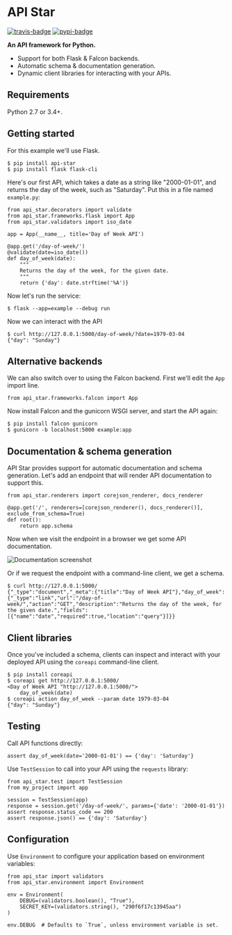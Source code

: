 # API Star

[![travis-badge]][travis]
[![pypi-badge]][pypi]

**An API framework for Python.**

* Support for both Flask & Falcon backends.
* Automatic schema & documentation generation.
* Dynamic client libraries for interacting with your APIs.

## Requirements

Python 2.7 or 3.4+.

## Getting started

For this example we'll use Flask.

    $ pip install api-star
    $ pip install flask flask-cli

Here's our first API, which takes a date as a string like "2000-01-01", and returns the day of the week, such as "Saturday". Put this in a file named `example.py`:

    from api_star.decorators import validate
    from api_star.frameworks.flask import App
    from api_star.validators import iso_date

    app = App(__name__, title='Day of Week API')

    @app.get('/day-of-week/')
    @validate(date=iso_date())
    def day_of_week(date):
        """
        Returns the day of the week, for the given date.
        """
        return {'day': date.strftime('%A')}

Now let's run the service:

    $ flask --app=example --debug run

Now we can interact with the API

    $ curl http://127.0.0.1:5000/day-of-week/?date=1979-03-04
    {"day": "Sunday"}

## Alternative backends

We can also switch over to using the Falcon backend.
First we'll edit the `App` import line.

    from api_star.frameworks.falcon import App

Now install Falcon and the gunicorn WSGI server, and start the API again:

    $ pip install falcon gunicorn
    $ gunicorn -b localhost:5000 example:app

## Documentation & schema generation

API Star provides support for automatic documentation and schema generation.
Let's add an endpoint that will render API documentation to support this.

    from api_star.renderers import corejson_renderer, docs_renderer

    @app.get('/', renderers=[corejson_renderer(), docs_renderer()], exclude_from_schema=True)
    def root():
        return app.schema

Now when we visit the endpoint in a browser we get some API documentation.

![Documentation screenshot](https://raw.githubusercontent.com/tomchristie/api-star/master/docs/screenshot.png)

Or if we request the endpoint with a command-line client, we get a schema.

    $ curl http://127.0.0.1:5000/
    {"_type":"document","_meta":{"title":"Day of Week API"},"day_of_week":{"_type":"link","url":"/day-of-week/","action":"GET","description":"Returns the day of the week, for the given date.","fields":[{"name":"date","required":true,"location":"query"}]}}

## Client libraries

Once you've included a schema, clients can inspect and interact with your
deployed API using the `coreapi` command-line client.

    $ pip install coreapi
    $ coreapi get http://127.0.0.1:5000/
    <Day of Week API "http://127.0.0.1:5000/">
        day_of_week(date)
    $ coreapi action day_of_week --param date 1979-03-04
    {"day": "Sunday"}

## Testing

Call API functions directly:

    assert day_of_week(date='2000-01-01') == {'day': 'Saturday'}

Use `TestSession` to call into your API using the `requests` library:

    from api_star.test import TestSession
    from my_project import app

    session = TestSession(app)
    response = session.get('/day-of-week/', params={'date': '2000-01-01'})
    assert response.status_code == 200
    assert response.json() == {'day': 'Saturday'}

## Configuration

Use `Environment` to configure your application based on environment variables:

    from api_star import validators
    from api_star.environment import Environment

    env = Environment(
        DEBUG=(validators.boolean(), "True"),
        SECRET_KEY=(validators.string(), "290f6f17c13945aa")
    )

    env.DEBUG  # Defaults to `True`, unless environment variable is set.

[travis-badge]: https://travis-ci.org/tomchristie/api-star.svg?branch=master
[travis]: https://travis-ci.org/tomchristie/api-star
[pypi-badge]: https://img.shields.io/pypi/v/api-star.svg
[pypi]: https://pypi.python.org/pypi/api-star

